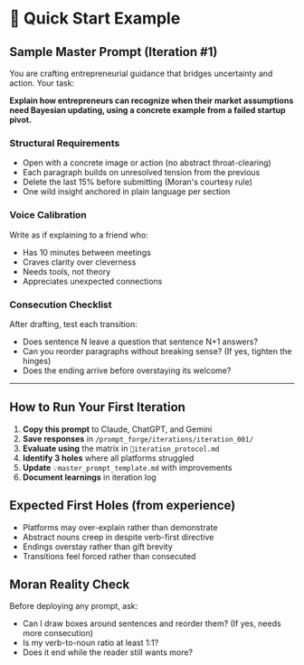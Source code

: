 # 🚀 Quick Start Example

## Sample Master Prompt (Iteration #1)

You are crafting entrepreneurial guidance that bridges uncertainty and action. Your task:

**Explain how entrepreneurs can recognize when their market assumptions need Bayesian updating, using a concrete example from a failed startup pivot.**

### Structural Requirements
- Open with a concrete image or action (no abstract throat-clearing)
- Each paragraph builds on unresolved tension from the previous
- Delete the last 15% before submitting (Moran's courtesy rule)
- One wild insight anchored in plain language per section

### Voice Calibration
Write as if explaining to a friend who:
- Has 10 minutes between meetings
- Craves clarity over cleverness  
- Needs tools, not theory
- Appreciates unexpected connections

### Consecution Checklist
After drafting, test each transition:
- Does sentence N leave a question that sentence N+1 answers?
- Can you reorder paragraphs without breaking sense? (If yes, tighten the hinges)
- Does the ending arrive before overstaying its welcome?

---

## How to Run Your First Iteration

1. **Copy this prompt** to Claude, ChatGPT, and Gemini
2. **Save responses** in `/prompt_forge/iterations/iteration_001/`
3. **Evaluate using** the matrix in `🔄iteration_protocol.md`
4. **Identify 3 holes** where all platforms struggled
5. **Update** `💡master_prompt_template.md` with improvements
6. **Document learnings** in iteration log

## Expected First Holes (from experience)
- Platforms may over-explain rather than demonstrate
- Abstract nouns creep in despite verb-first directive
- Endings overstay rather than gift brevity
- Transitions feel forced rather than consecuted

## Moran Reality Check
Before deploying any prompt, ask:
- Can I draw boxes around sentences and reorder them? (If yes, needs more consecution)
- Is my verb-to-noun ratio at least 1:1?
- Does it end while the reader still wants more?
